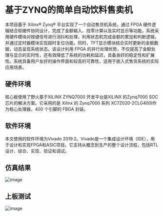 基于ZYNQ的简单自动饮料售卖机
==================
本项目基于 Xilinx® Zynq® 平台实现了一个自动售货机系统，通过 FPGA 硬件逻辑结合软硬件协同设计，完成了金额输入、找零计算以及实时显示等功能。系统采用硬件模块对按键信号进行消抖和处理，利用状态机完成金额的累加和判断逻辑，并通过定时器模块实现超时复位功能。同时，TFT显示模块结合实时更新的金额数据，动态呈现系统状态。该设计利用 FPGA 的并行处理优势，不仅提高了金额处理与显示的实时性，还有效降低了系统的功耗和延迟，具备良好的稳定性和扩展性。系统具备用户友好的操作界面和较高的可靠性，适用于嵌入式售货系统的实际应用场景。

硬件环境
--------
核心板使用了野火基于XILINX ZYNQ7000 开发平台是XILINX 的Zynq7000 SOC 芯片的解决方案。它采用的是 Xilinx 的 Zynq7000 系列 XC7Z020-2CLG400I作为核心处理器，400 个引脚的 FBGA 封装。

软件环境
--------
本文使用的软件环境为Vivado 2019.2。Vivado是一个集成设计环境（IDE），用于设计和实现FPGA和ASIC项目。它支持从概念到生产的整个设计流程，包括RTL设计、综合、实现、验证和调试。

仿真结果
--------
![image](https://github.com/user-attachments/assets/fbbb8ce2-5ad2-47b1-8321-d586cfcf0303)

上板测试
--------
![image](https://github.com/user-attachments/assets/b5ea014f-6fb4-4297-adea-79c364384af7)
